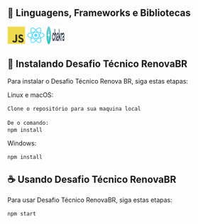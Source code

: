 ## 🔧 Linguagens, Frameworks e Bibliotecas
<a href="https://developer.mozilla.org/en-US/docs/Web/JavaScript" target="_blank"><img src="https://raw.githubusercontent.com/devicons/devicon/master/icons/javascript/javascript-original.svg" alt="javascript" width="40" height="40"/></a>
<a href="https://www.reactjs.org/" target="_blank"><img src="https://raw.githubusercontent.com/devicons/devicon/master/icons/react/react-original.svg" alt="react" width="40" height="40"/></a>
<a href="https://chakra-ui.com/" target="_blank"><img src="https://github.com/chakra-ui/chakra-ui/blob/main/logo/logo-colored.svg" alt="chakraUi" width="40" height="40"/></a>
## 🚀 Instalando Desafio Técnico RenovaBR

Para instalar o Desafio Técnico Renova BR, siga estas etapas:

Linux e macOS:
```
Clone o repositório para sua maquina local

De o comando:
npm install
```

Windows:
```
npm install
```

## ☕ Usando Desafio Técnico RenovaBR

Para usar Desafio Técnico RenovaBR, siga estas etapas:

```
npm start
```
